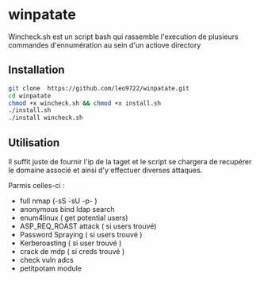 # winpatate


Wincheck.sh est un script bash qui rassemble l'execution de plusieurs commandes d'ennumération au sein d'un actiove directory

## Installation

```bash
git clone  https://github.com/leo9722/winpatate.git
cd winpatate 
chmod +x wincheck.sh && chmod +x install.sh 
./install.sh
./install wincheck.sh
```

## Utilisation

Il suffit juste de fournir l'ip de la taget et le script se chargera de recupérer le domaine associé et ainsi d'y effectuer diverses attaques.

Parmis celles-ci :

- full nmap (-sS -sU -p- )
- anonymous bind ldap search 
- enum4linux ( get potential users)
- ASP_REQ_ROAST attack ( si users trouvé)
- Password Spraying ( si users trouvé )
- Kerberoasting ( si user trouvé )
- crack de mdp ( si creds trouvé )
- check vuln adcs
- petitpotam module 
